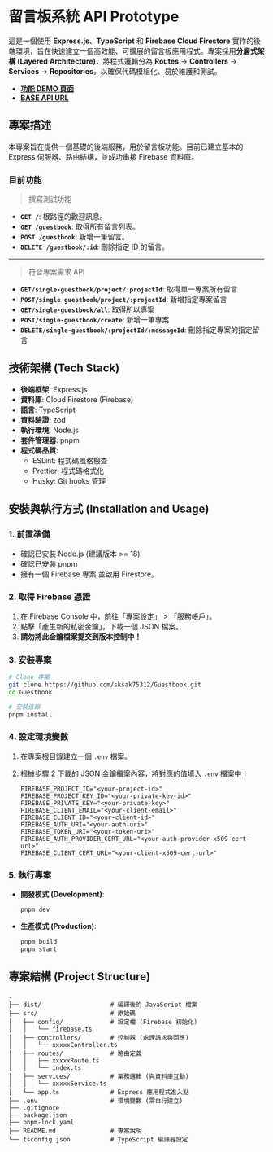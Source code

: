 # 留言板系統 API Prototype

這是一個使用 **Express.js**、**TypeScript** 和 **Firebase Cloud Firestore** 實作的後端環境，旨在快速建立一個高效能、可擴展的留言板應用程式。專案採用**分層式架構 (Layered Architecture)**，將程式邏輯分為 **Routes** -> **Controllers** -> **Services** -> **Repositories**，以確保代碼模組化、易於維護和測試。

- [**功能 DEMO 頁面**](https://sksak75312.github.io/Guestbook_Prototype/project.html)
- [**BASE API URL**](https://guestbook-p2iu.onrender.com/)

## 專案描述

本專案旨在提供一個基礎的後端服務，用於留言板功能。目前已建立基本的 Express 伺服器、路由結構，並成功串接 Firebase 資料庫。

### 目前功能

> 撰寫測試功能

- **`GET /`**: 根路徑的歡迎訊息。
- **`GET /guestbook`**: 取得所有留言列表。
- **`POST /guestbook`**: 新增一筆留言。
- **`DELETE /guestbook/:id`**: 刪除指定 ID 的留言。

---

> 符合專案需求 API

- **`GET/single-guestbook/project/:projectId`**: 取得單一專案所有留言
- **`POST/single-guestbook/project/:projectId`**: 新增指定專案留言
- **`GET/single-guestbook/all`**: 取得所以專案
- **`POST/single-guestbook/create`**: 新增一筆專案
- **`DELETE/single-guestbook/:projectId/:messageId`**: 刪除指定專案的指定留言

## 技術架構 (Tech Stack)

- **後端框架**: Express.js
- **資料庫**: Cloud Firestore (Firebase)
- **語言**: TypeScript
- **資料驗證**: zod
- **執行環境**: Node.js
- **套件管理器**: pnpm
- **程式碼品質**:
  - ESLint: 程式碼風格檢查
  - Prettier: 程式碼格式化
  - Husky: Git hooks 管理

## 安裝與執行方式 (Installation and Usage)

### 1. 前置準備

- 確認已安裝 Node.js (建議版本 >= 18)
- 確認已安裝 pnpm
- 擁有一個 Firebase 專案 並啟用 Firestore。

### 2. 取得 Firebase 憑證

1.  在 Firebase Console 中，前往「專案設定」 > 「服務帳戶」。
2.  點擊「產生新的私密金鑰」，下載一個 JSON 檔案。
3.  **請勿將此金鑰檔案提交到版本控制中！**

### 3. 安裝專案

```bash
# Clone 專案
git clone https://github.com/sksak75312/Guestbook.git
cd Guestbook

# 安裝依賴
pnpm install
```

### 4. 設定環境變數

1.  在專案根目錄建立一個 `.env` 檔案。
2.  根據步驟 2 下載的 JSON 金鑰檔案內容，將對應的值填入 `.env` 檔案中：

    ```env
    FIREBASE_PROJECT_ID="<your-project-id>"
    FIREBASE_PROJECT_KEY_ID="<your-private-key-id>"
    FIREBASE_PRIVATE_KEY="<your-private-key>"
    FIREBASE_CLIENT_EMAIL="<your-client-email>"
    FIREBASE_CLIENT_ID="<your-client-id>"
    FIREBASE_AUTH_URI="<your-auth-uri>"
    FIREBASE_TOKEN_URI="<your-token-uri>"
    FIREBASE_AUTH_PROVIDER_CERT_URL="<your-auth-provider-x509-cert-url>"
    FIREBASE_CLIENT_CERT_URL="<your-client-x509-cert-url>"
    ```

### 5. 執行專案

- **開發模式 (Development)**:

  ```bash
  pnpm dev
  ```

- **生產模式 (Production)**:
  ```bash
  pnpm build
  pnpm start
  ```

## 專案結構 (Project Structure)

```
.
├── dist/                   # 編譯後的 JavaScript 檔案
├── src/                    # 原始碼
│   ├── config/             # 設定檔 (Firebase 初始化)
│   │   └── firebase.ts
│   ├── controllers/        # 控制器 (處理請求與回應)
│   │   └── xxxxxController.ts
│   ├── routes/             # 路由定義
│   │   ├── xxxxxRoute.ts
│   │   └── index.ts
│   ├── services/           # 業務邏輯 (與資料庫互動)
│   │   └── xxxxxService.ts
│   └── app.ts              # Express 應用程式進入點
├── .env                    # 環境變數 (需自行建立)
├── .gitignore
├── package.json
├── pnpm-lock.yaml
├── README.md               # 專案說明
└── tsconfig.json           # TypeScript 編譯器設定
```
